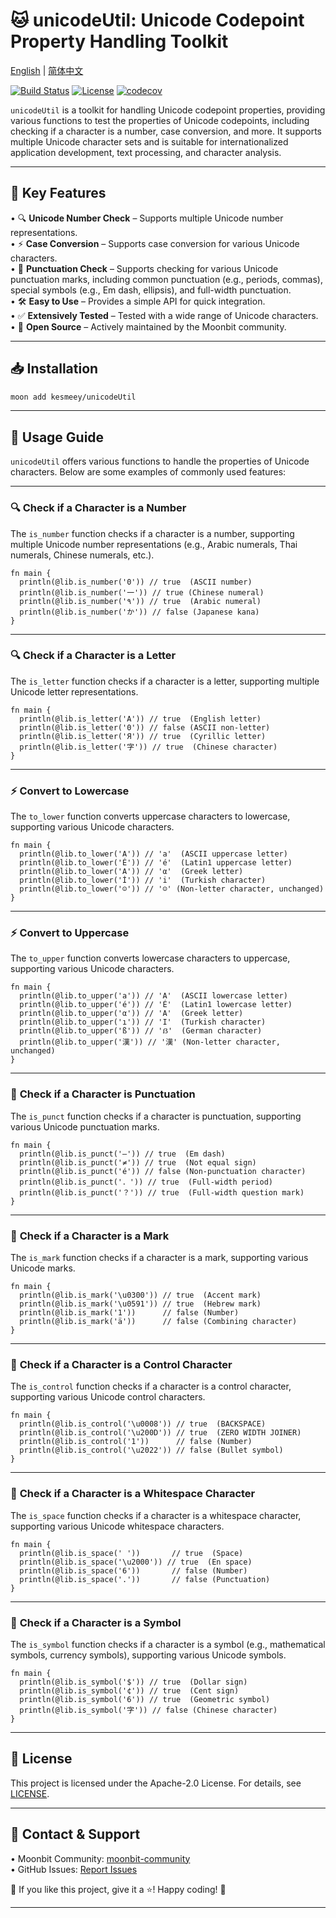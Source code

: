 # 🐱 unicodeUtil: Unicode Codepoint Property Handling Toolkit

[English](https://github.com/moonbit-community/unicodeUtil/blob/master/README.md) | [简体中文](https://github.com/moonbit-community/unicodeUtil/blob/master/README_zh_CN.md)

[![Build Status](https://img.shields.io/github/actions/workflow/status/moonbit-community/unicodeUtil/ci.yml)](https://github.com/moonbit-community/unicodeUtil/actions)  [![License](https://img.shields.io/github/license/moonbit-community/unicodeUtil)](LICENSE)  [![codecov](https://codecov.io/gh/moonbit-community/NyaSearch/branch/main/graph/badge.svg)](https://codecov.io/gh/moonbit-community/unicodeUtil)  

`unicodeUtil` is a toolkit for handling Unicode codepoint properties, providing various functions to test the properties of Unicode codepoints, including checking if a character is a number, case conversion, and more. It supports multiple Unicode character sets and is suitable for internationalized application development, text processing, and character analysis.

---

## 🚀 **Key Features**

• 🔍 **Unicode Number Check** – Supports multiple Unicode number representations.  
• ⚡ **Case Conversion** – Supports case conversion for various Unicode characters.  
• 📍 **Punctuation Check** – Supports checking for various Unicode punctuation marks, including common punctuation (e.g., periods, commas), special symbols (e.g., Em dash, ellipsis), and full-width punctuation.  
• 🛠 **Easy to Use** – Provides a simple API for quick integration.  
• ✅ **Extensively Tested** – Tested with a wide range of Unicode characters.  
• 🔄 **Open Source** – Actively maintained by the Moonbit community.  

---

## 📥 **Installation**

```bash
moon add kesmeey/unicodeUtil
```

---

## 🚀 **Usage Guide**

`unicodeUtil` offers various functions to handle the properties of Unicode characters. Below are some examples of commonly used features:

---

### 🔍 **Check if a Character is a Number**

The `is_number` function checks if a character is a number, supporting multiple Unicode number representations (e.g., Arabic numerals, Thai numerals, Chinese numerals, etc.).

```moonbit
fn main {
  println(@lib.is_number('0')) // true  (ASCII number)
  println(@lib.is_number('一')) // true (Chinese numeral)
  println(@lib.is_number('٩')) // true  (Arabic numeral)
  println(@lib.is_number('か')) // false (Japanese kana)
}
```

---

### 🔍 **Check if a Character is a Letter**

The `is_letter` function checks if a character is a letter, supporting multiple Unicode letter representations.

```moonbit
fn main {
  println(@lib.is_letter('A')) // true  (English letter)
  println(@lib.is_letter('0')) // false (ASCII non-letter)
  println(@lib.is_letter('Я')) // true  (Cyrillic letter)
  println(@lib.is_letter('字')) // true  (Chinese character)
}
```

---

### ⚡ **Convert to Lowercase**

The `to_lower` function converts uppercase characters to lowercase, supporting various Unicode characters.

```moonbit
fn main {
  println(@lib.to_lower('A')) // 'a'  (ASCII uppercase letter)
  println(@lib.to_lower('É')) // 'é'  (Latin1 uppercase letter)
  println(@lib.to_lower('Α')) // 'α'  (Greek letter)
  println(@lib.to_lower('İ')) // 'i'  (Turkish character)
  println(@lib.to_lower('☺')) // '☺' (Non-letter character, unchanged)
}
```

---

### ⚡ **Convert to Uppercase**

The `to_upper` function converts lowercase characters to uppercase, supporting various Unicode characters.

```moonbit
fn main {
  println(@lib.to_upper('a')) // 'A'  (ASCII lowercase letter)
  println(@lib.to_upper('é')) // 'É'  (Latin1 lowercase letter)
  println(@lib.to_upper('α')) // 'Α'  (Greek letter)
  println(@lib.to_upper('ı')) // 'I'  (Turkish character)
  println(@lib.to_upper('ß')) // 'ẞ'  (German character)
  println(@lib.to_upper('漢')) // '漢' (Non-letter character, unchanged)
}
```

---

### 📍 **Check if a Character is Punctuation**

The `is_punct` function checks if a character is punctuation, supporting various Unicode punctuation marks.

```moonbit
fn main {
  println(@lib.is_punct('—')) // true  (Em dash)
  println(@lib.is_punct('≠')) // true  (Not equal sign)
  println(@lib.is_punct('é')) // false (Non-punctuation character)
  println(@lib.is_punct('．')) // true  (Full-width period)
  println(@lib.is_punct('？')) // true  (Full-width question mark)
}
```

---

### 📍 **Check if a Character is a Mark**

The `is_mark` function checks if a character is a mark, supporting various Unicode marks.

```moonbit
fn main {
  println(@lib.is_mark('\u0300')) // true  (Accent mark)
  println(@lib.is_mark('\u0591')) // true  (Hebrew mark)
  println(@lib.is_mark('1'))      // false (Number)
  println(@lib.is_mark('ä'))      // false (Combining character)
}
```

---

### 📍 **Check if a Character is a Control Character**

The `is_control` function checks if a character is a control character, supporting various Unicode control characters.

```moonbit
fn main {
  println(@lib.is_control('\u0008')) // true  (BACKSPACE)
  println(@lib.is_control('\u200D')) // true  (ZERO WIDTH JOINER)
  println(@lib.is_control('1'))      // false (Number)
  println(@lib.is_control('\u2022')) // false (Bullet symbol)
}
```

---

### 📍 **Check if a Character is a Whitespace Character**

The `is_space` function checks if a character is a whitespace character, supporting various Unicode whitespace characters.

```moonbit
fn main {
  println(@lib.is_space(' '))       // true  (Space)
  println(@lib.is_space('\u2000')) // true  (En space)
  println(@lib.is_space('6'))       // false (Number)
  println(@lib.is_space('.'))       // false (Punctuation)
}
```

---

### 📍 **Check if a Character is a Symbol**

The `is_symbol` function checks if a character is a symbol (e.g., mathematical symbols, currency symbols), supporting various Unicode symbols.

```moonbit
fn main {
  println(@lib.is_symbol('$')) // true  (Dollar sign)
  println(@lib.is_symbol('¢')) // true  (Cent sign)
  println(@lib.is_symbol('6')) // true  (Geometric symbol)
  println(@lib.is_symbol('字')) // false (Chinese character)
}
```

---

## 📜 **License**

This project is licensed under the Apache-2.0 License. For details, see [LICENSE](https://github.com/moonbit-community/unicodeUtil/blob/main/LICENSE).

---

## 📢 **Contact & Support**

• Moonbit Community: [moonbit-community](https://github.com/moonbit-community)  
• GitHub Issues: [Report Issues](https://github.com/moonbit-community/unicodeUtil/issues)  

👋 If you like this project, give it a ⭐! Happy coding! 🚀  

---